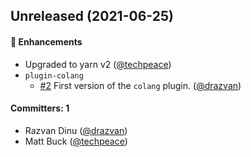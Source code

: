 ## Unreleased (2021-06-25)

#### :rocket: Enhancements
* Upgraded to yarn v2 ([@techpeace](https://github.com/techpeace))
* `plugin-colang`
  * [#2](https://github.com/voxable/cli/pull/2) First version of the `colang` plugin. ([@drazvan](https://github.com/drazvan))

#### Committers: 1
- Razvan Dinu ([@drazvan](https://github.com/drazvan))
- Matt Buck ([@techpeace](https://github.com/techpeace))
